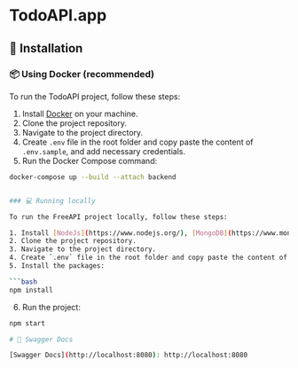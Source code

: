 # TodoAPI.app

## 🏁 Installation

### 📦 Using Docker (recommended)

To run the TodoAPI project, follow these steps:

1. Install [Docker](https://www.docker.com/) on your machine.
2. Clone the project repository.
3. Navigate to the project directory.
4. Create `.env` file in the root folder and copy paste the content of `.env.sample`, and add necessary credentials.
5. Run the Docker Compose command:

```bash
docker-compose up --build --attach backend


### 💻 Running locally

To run the FreeAPI project locally, follow these steps:

1. Install [NodeJs](https://www.nodejs.org/), [MongoDB](https://www.mongodb.com) and [MongoDB Compass (optional)](https://www.mongodb.com/products/compass) on your machine.
2. Clone the project repository.
3. Navigate to the project directory.
4. Create `.env` file in the root folder and copy paste the content of `.env.sample`, and add necessary credentials.
5. Install the packages:

```bash
npm install
```

6. Run the project:

```bash
npm start

# 📜 Swagger Docs

[Swagger Docs](http://localhost:8080): http://localhost:8080
